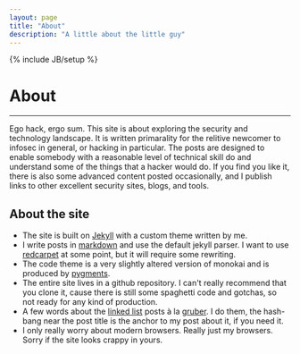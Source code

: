 ```yaml
---
layout: page
title: "About"
description: "A little about the little guy"
---
```

{% include JB/setup %}

# About
<hr />
Ego hack, ergo sum. This site is about exploring the security and technology landscape. It is written primarality for the relitive newcomer to infosec in general, or hacking in particular. The posts are designed to enable somebody with a reasonable level of technical skill do and understand some of the things that a hacker would do. If you find you like it, there is also some advanced content posted occasionally, and I publish links to other excellent security sites, blogs, and tools.

## About the site

* The site is built on [Jekyll](https://github.com/mojombo/jekyll/wiki) with a custom theme written by me.
* I write posts in [markdown](http://daringfireball.net/projects/markdown/) and use the default jekyll parser. I want to use [redcarpet](https://github.com/tanoku/redcarpet) at some point, but it will require some rewriting.
* The code theme is a very slightly altered version of monokai and is produced by [pygments](http://pygments.org/).
* The entire site lives in a github repository. I can't really recommend that you clone it, cause there is still some spaghetti code and gotchas, so not ready for any kind of production.
* A few words about the [linked list](http://shawnblanc.net/2009/08/the-link-post/) posts à la [gruber](http://twitter.com/gruber). I do them, the hash-bang near the post title is the anchor to my post about it, if you need it.
* I only really worry about modern browsers. Really just my browsers. Sorry if the site looks crappy in yours.